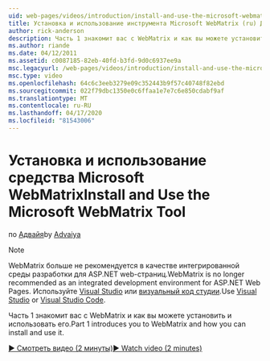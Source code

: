 ```yaml
---
uid: web-pages/videos/introduction/install-and-use-the-microsoft-webmatrix-tool
title: Установка и использование инструмента Microsoft WebMatrix (ru) Документы Майкрософт
author: rick-anderson
description: Часть 1 знакомит вас с WebMatrix и как вы можете установить и использовать его.
ms.author: riande
ms.date: 04/12/2011
ms.assetid: c0087185-82eb-40fd-b3fd-9d0c6937ee9a
msc.legacyurl: /web-pages/videos/introduction/install-and-use-the-microsoft-webmatrix-tool
msc.type: video
ms.openlocfilehash: 64c6c3eeb3279e09c352443b9f57c40748f82ebd
ms.sourcegitcommit: 022f79dbc1350e0c6ffaa1e7e7c6e850cdabf9af
ms.translationtype: MT
ms.contentlocale: ru-RU
ms.lasthandoff: 04/17/2020
ms.locfileid: "81543006"
---
```

# <a name="install-and-use-the-microsoft-webmatrix-tool"></a><span data-ttu-id="3d0c5-103">Установка и использование средства Microsoft WebMatrix</span><span class="sxs-lookup"><span data-stu-id="3d0c5-103">Install and Use the Microsoft WebMatrix Tool</span></span>

<span data-ttu-id="3d0c5-104">по [Адвайя](https://twitter.com/Advaiyasolns)</span><span class="sxs-lookup"><span data-stu-id="3d0c5-104">by [Advaiya](https://twitter.com/Advaiyasolns)</span></span>

> [!NOTE] 
> <span data-ttu-id="3d0c5-105">WebMatrix больше не рекомендуется в качестве интегрированной среды разработки для ASP.NET web-страниц.</span><span class="sxs-lookup"><span data-stu-id="3d0c5-105">WebMatrix is no longer recommended as an integrated development environment for ASP.NET Web Pages.</span></span> <span data-ttu-id="3d0c5-106">Используйте [Visual Studio](xref:web-pages/overview/getting-started/program-asp-net-web-pages-in-visual-studio) или [визуальный код студии](https://code.visualstudio.com/).</span><span class="sxs-lookup"><span data-stu-id="3d0c5-106">Use [Visual Studio](xref:web-pages/overview/getting-started/program-asp-net-web-pages-in-visual-studio) or [Visual Studio Code](https://code.visualstudio.com/).</span></span>

<span data-ttu-id="3d0c5-107">Часть 1 знакомит вас с WebMatrix и как вы можете установить и использовать его.</span><span class="sxs-lookup"><span data-stu-id="3d0c5-107">Part 1 introduces you to WebMatrix and how you can install and use it.</span></span>

[<span data-ttu-id="3d0c5-108">&#9654; Смотреть видео (2 минуты)</span><span class="sxs-lookup"><span data-stu-id="3d0c5-108">&#9654; Watch video (2 minutes)</span></span>](https://channel9.msdn.com/Blogs/ASP-NET-Site-Videos/install-and-use-the-microsoft-webmatrix-tool)
